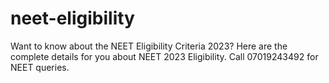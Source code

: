 # neet-eligibility
Want to know about the NEET Eligibility Criteria 2023? Here are the complete details for you about NEET 2023 Eligibility. Call 07019243492 for NEET queries.
